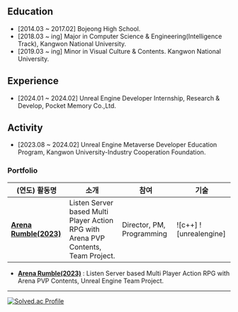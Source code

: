 
## Education
- [2014.03 ~ 2017.02] Bojeong High School.
- [2018.03 ~ ing] Major in Computer Science & Engineering(Intelligence Track), Kangwon National University.
- [2019.03 ~ ing] Minor in Visual Culture & Contents. Kangwon National University.
## Experience
- [2024.01 ~ 2024.02] Unreal Engine Developer Internship, Research & Develop, Pocket Memory Co.,Ltd.
## Activity
- [2023.08 ~ 2024.02] Unreal Engine Metaverse Developer Education Program, Kangwon University-Industry Cooperation Foundation.
<!--
- [2024.04 ~ 2024.11] Kakao Tech Campus, Android Development Track, Kakao Corp. x Kangwon National University.
-->
### Portfolio
| (연도) 활동명                     | 소개                                                  | 참여             | 기술                                                |
| --------------------------------- | ----------------------------------------------------- | ---------------- | --------------------------------------------------- |
| **[Arena Rumble(2023)](https://youtu.be/TGwBppxJI_E?si=TrHAkyZoq9MN_EVd)**      | Listen Server based Multi Player Action RPG with Arena PVP Contents, Team Project.                     | Director, PM, Programming        | ![c++] ![unrealengine]                                   |

- **[Arena Rumble(2023)](https://youtu.be/TGwBppxJI_E?si=TrHAkyZoq9MN_EVd)** : Listen Server based Multi Player Action RPG with Arena PVP Contents, Unreal Engine Team Project.
<!--
- **Adventure(2024)** : Imitation of [YOASOBI 「Adventure」](https://youtu.be/Av3xaZkVpJs) Animation Music Video, Personal Work.
--> 
--------

[![Solved.ac Profile](http://mazassumnida.wtf/api/v2/generate_badge?boj=liebenholz98)](https://solved.ac/liebenholz98)
